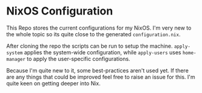 # NixOS Configuration

This Repo stores the current configurations for my NixOS.
I'm very new to the whole topic so its quite close to the generated `configuration.nix`.

After cloning the repo the scripts can be run to setup the machine.
`apply-system` applies the system-wide configuration, while `apply-users` uses `home-manager` to apply the user-specific configurations.

Because I'm quite new to it, some best-practices aren't used yet. If there are any things that could be improved feel free to raise an issue for this. I'm quite keen on getting deeper into Nix.
